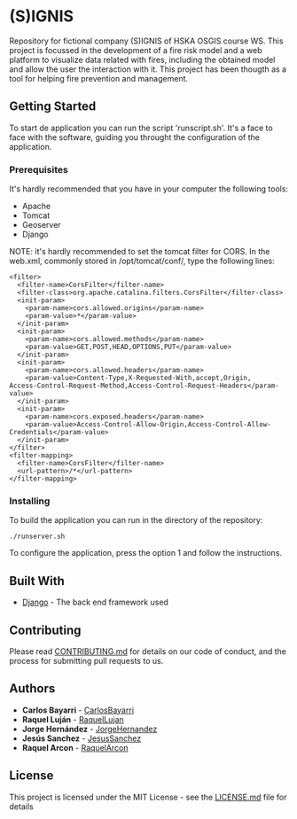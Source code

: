 # (S)IGNIS
Repository for fictional company (S)IGNIS of HSKA OSGIS course WS.
This project is focussed in the development of a fire risk model and a web platform to visualize data related with fires, including the obtained model and allow the user the interaction with it. This project has been thougth as a tool for helping fire prevention and management.

## Getting Started

To start de application you can run the script 'runscript.sh'. It's a face to face with the software, guiding you throught the configuration of the application. 

### Prerequisites

It's hardly recommended that you have in your computer the following tools:
* Apache
* Tomcat
* Geoserver
* Django

NOTE: it's hardly recommended to set the tomcat filter for CORS. In the web.xml, commonly stored in /opt/tomcat/conf/, type the following lines:
```
<filter>
  <filter-name>CorsFilter</filter-name>
  <filter-class>org.apache.catalina.filters.CorsFilter</filter-class>
  <init-param>
    <param-name>cors.allowed.origins</param-name>
    <param-value>*</param-value>
  </init-param>
  <init-param>
    <param-name>cors.allowed.methods</param-name>
    <param-value>GET,POST,HEAD,OPTIONS,PUT</param-value>
  </init-param>
  <init-param>
    <param-name>cors.allowed.headers</param-name>
    <param-value>Content-Type,X-Requested-With,accept,Origin,
Access-Control-Request-Method,Access-Control-Request-Headers</param-value>
  </init-param>
  <init-param>
    <param-name>cors.exposed.headers</param-name>
    <param-value>Access-Control-Allow-Origin,Access-Control-Allow-Credentials</param-value>
  </init-param>
</filter>
<filter-mapping>
  <filter-name>CorsFilter</filter-name>
  <url-pattern>/*</url-pattern>
</filter-mapping>
```

### Installing

To build the application you can run in the directory of the repository:

```
./runserver.sh
```
To configure the application, press the option 1 and follow the instructions.


## Built With

* [Django](https://www.djangoproject.com/) - The back end framework used

## Contributing

Please read [CONTRIBUTING.md](https://gist.github.com/PurpleBooth/b24679402957c63ec426) for details on our code of conduct, and the process for submitting pull requests to us.


## Authors

* **Carlos Bayarri** - [CarlosBayarri](https://github.com/CarlosBayarri)
* **Raquel Luján** - [RaquelLujan](https://github.com/)
* **Jorge Hernández** - [JorgeHernandez](https://github.com/)
* **Jesús Sanchez** - [JesusSanchez](https://github.com/)
* **Raquel Arcon** - [RaquelArcon](https://github.com/)

## License

This project is licensed under the MIT License - see the [LICENSE.md](LICENSE.md) file for details

